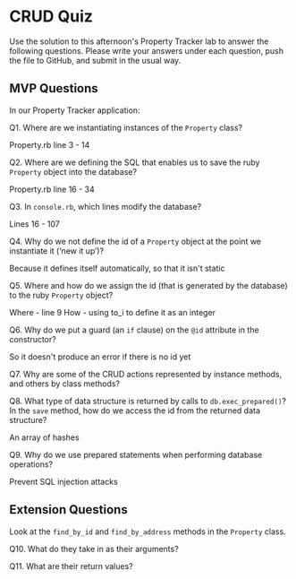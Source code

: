 # CRUD Quiz

Use the solution to this afternoon's Property Tracker lab to answer the following questions. Please write your answers under each question, push the file to GitHub, and submit in the usual way.

## MVP Questions

In our Property Tracker application:

Q1. Where are we instantiating instances of the `Property` class?

Property.rb line 3 - 14

Q2. Where are we defining the SQL that enables us to save the ruby `Property` object into the database?

Property.rb line 16 - 34

Q3. In `console.rb`, which lines modify the database?

Lines 16 - 107

Q4. Why do we not define the id of a `Property` object at the point we instantiate it (‘new it up’)?

Because it defines itself automatically, so that it isn't static

Q5. Where and how do we assign the id (that is generated by the database) to the ruby `Property` object?

Where - line 9 How - using to_i to define it as an integer

Q6. Why do we put a guard (an `if` clause) on the `@id` attribute in the constructor?

So it doesn't produce an error if there is no id yet

Q7. Why are some of the CRUD actions represented by instance methods, and others by class methods?



Q8. What type of data structure is returned by calls to `db.exec_prepared()`? In the `save` method, how do we access the id from the returned data structure?

An array of hashes

Q9. Why do we use prepared statements when performing database operations?

Prevent SQL injection attacks

## Extension Questions

Look at the `find_by_id` and `find_by_address` methods in the `Property` class.

Q10. What do they take in as their arguments?

Q11. What are their return values?
